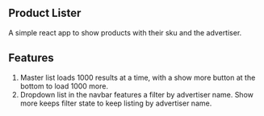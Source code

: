 ## Product Lister

A simple react app to show products with their sku and the advertiser.

## Features

1. Master list loads 1000 results at a time, with a show more button at the bottom to load 1000 more.
2. Dropdown list in the navbar features a filter by advertiser name. Show more keeps filter state to keep listing by advertiser name.
